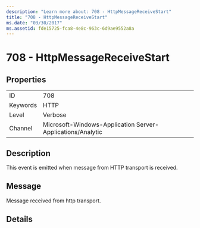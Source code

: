 ```yaml
---
description: "Learn more about: 708 - HttpMessageReceiveStart"
title: "708 - HttpMessageReceiveStart"
ms.date: "03/30/2017"
ms.assetid: fde15725-fca8-4e8c-963c-6d9ae9552a8a
---
```

# 708 - HttpMessageReceiveStart

## Properties  
  
|||  
|-|-|  
|ID|708|  
|Keywords|HTTP|  
|Level|Verbose|  
|Channel|Microsoft-Windows-Application Server-Applications/Analytic|  
  
## Description  

 This event is emitted when message from HTTP transport is received.  
  
## Message  

 Message received from http transport.  
  
## Details
